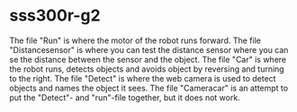 # sss300r-g2
The file "Run" is where the motor of the robot runs forward.
The file "Distancesensor" is where you can test the distance sensor where you can se the distance between the sensor and the object.
The file "Car" is where the robot runs, detects objects and avoids object by reversing and turning to the right.
The file "Detect" is where the web camera is used to detect objects and names the object it sees.
The file "Cameracar" is an attempt to put the "Detect"- and "run"-file together, but it does not work. 
